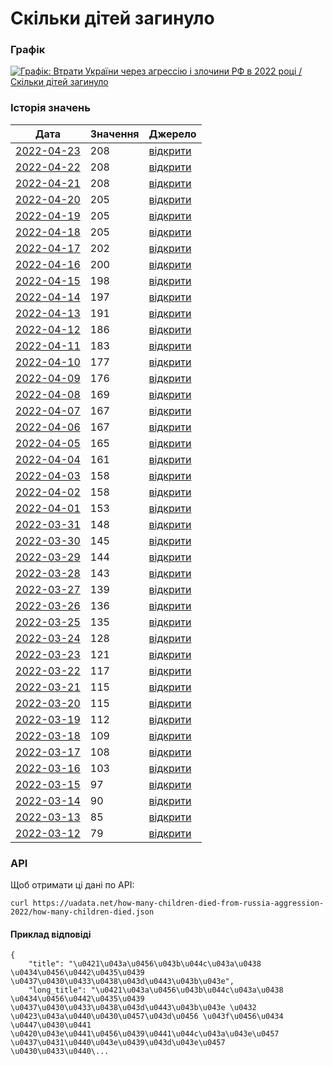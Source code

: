 # Скільки дітей загинуло
### Графік
[ ![Графік: Втрати України через агрессію і злочини РФ в 2022 році / Скільки дітей загинуло](https://uadata.net/screen?458529&u=%2Fhow-many-children-died-from-russia-aggression-2022%2Fhow-many-children-died) ](https://uadata.net/how-many-children-died-from-russia-aggression-2022/how-many-children-died)

### Історія значень
| Дата | Значення | Джерело |
|---|---|---|
| [2022-04-23](https://uadata.net/how-many-children-died-from-russia-aggression-2022/how-many-children-died/2022-04-23+11%3A24%3A30) | 208 | [відкрити](https://gp.gov.ua/ua/posts/yuvenalni-prokurori-cerez-zbroinu-agresiyu-rf-v-ukrayini-zaginuli-208-ditei) |
| [2022-04-22](https://uadata.net/how-many-children-died-from-russia-aggression-2022/how-many-children-died/2022-04-22+12%3A10%3A40) | 208 | [відкрити](https://gp.gov.ua/ua/posts/yuvenalni-prokurori-208-ditei-zaginuli-v-ukrayini-cerez-zbroinu-agresiyu-rf-2) |
| [2022-04-21](https://uadata.net/how-many-children-died-from-russia-aggression-2022/how-many-children-died/2022-04-21+10%3A51%3A46) | 208 | [відкрити](https://gp.gov.ua/ua/posts/yuvenalni-prokurori-208-ditei-zaginuli-v-ukrayini-cerez-zbroinu-agresiyu-rf) |
| [2022-04-20](https://uadata.net/how-many-children-died-from-russia-aggression-2022/how-many-children-died/2022-04-20+12%3A55%3A31) | 205 | [відкрити](https://gp.gov.ua/ua/posts/yuvenalni-prokurori-205-ditei-zaginuli-v-ukrayini-cerez-zbroinu-agresiyu-rf) |
| [2022-04-19](https://uadata.net/how-many-children-died-from-russia-aggression-2022/how-many-children-died/2022-04-19+11%3A05%3A11) | 205 | [відкрити](https://gp.gov.ua/ua/posts/yuvenalni-prokurori-205-ditei-zaginuli-cerez-zbroinu-agresiyu-rf-v-ukrayini-2) |
| [2022-04-18](https://uadata.net/how-many-children-died-from-russia-aggression-2022/how-many-children-died/2022-04-18+11%3A07%3A44) | 205 | [відкрити](https://gp.gov.ua/ua/posts/yuvenalni-prokurori-205-ditei-zaginuli-cerez-zbroinu-agresiyu-rf-v-ukrayini) |
| [2022-04-17](https://uadata.net/how-many-children-died-from-russia-aggression-2022/how-many-children-died/2022-04-17+11%3A08%3A10) | 202 | [відкрити](https://gp.gov.ua/ua/posts/yuvenalni-prokurori-202-ditini-zaginuli-cerez-zbroinu-agresiyu-rf-v-ukrayini) |
| [2022-04-16](https://uadata.net/how-many-children-died-from-russia-aggression-2022/how-many-children-died/2022-04-16+13%3A41%3A06) | 200 | [відкрити](https://gp.gov.ua/ua/posts/yuvenalni-prokurori-cerez-zbroinu-agresiyu-rf-v-ukrayini-zaginuli-200-ditei) |
| [2022-04-15](https://uadata.net/how-many-children-died-from-russia-aggression-2022/how-many-children-died/2022-04-15+09%3A58%3A54) | 198 | [відкрити](https://gp.gov.ua/ua/posts/yuvenalni-prokurori-cerez-zbroinu-agresiyu-rf-v-ukrayini-zaginuli-198-ditei) |
| [2022-04-14](https://uadata.net/how-many-children-died-from-russia-aggression-2022/how-many-children-died/2022-04-14+12%3A26%3A03) | 197 | [відкрити](https://gp.gov.ua/ua/posts/yuvenalni-prokurori-cerez-zbroinu-agresiyu-rf-v-ukrayini-zaginuli-197-ditei) |
| [2022-04-13](https://uadata.net/how-many-children-died-from-russia-aggression-2022/how-many-children-died/2022-04-13+12%3A37%3A18) | 191 | [відкрити](https://gp.gov.ua/ua/posts/yuvenalni-prokurori-191-ditina-zaginula-v-ukrayini-cerez-zbroinu-agresiyu-rf) |
| [2022-04-12](https://uadata.net/how-many-children-died-from-russia-aggression-2022/how-many-children-died/2022-04-12+12%3A10%3A04) | 186 | [відкрити](https://gp.gov.ua/ua/posts/yuvenalni-prokurori-186-ditei-zaginulo-v-ukrayini-cerez-zbroinu-agresiyu-rf) |
| [2022-04-11](https://uadata.net/how-many-children-died-from-russia-aggression-2022/how-many-children-died/2022-04-11+11%3A51%3A07) | 183 | [відкрити](https://www.gp.gov.ua/ua/posts/yuvenalni-prokurori-183-ditini-zaginuli-v-ukrayini-cerez-zbroinu-agresiyu-rf) |
| [2022-04-10](https://uadata.net/how-many-children-died-from-russia-aggression-2022/how-many-children-died/2022-04-10+09%3A29%3A42) | 177 | [відкрити](https://gp.gov.ua/ua/posts/yuvenalni-prokurori-177-ditei-zaginuli-vnaslidok-zbroinoyi-agresiyi-rf-v-ukrayini) |
| [2022-04-09](https://uadata.net/how-many-children-died-from-russia-aggression-2022/how-many-children-died/2022-04-09+12%3A14%3A37) | 176 | [відкрити](https://gp.gov.ua/ua/posts/yuvenalni-prokurori-vnaslidok-zbroinoyi-agresiyi-rf-v-ukrayini-zaginuli-176-ditei) |
| [2022-04-08](https://uadata.net/how-many-children-died-from-russia-aggression-2022/how-many-children-died/2022-04-08+20%3A33%3A40) | 169 | [відкрити](https://gp.gov.ua/ua/posts/yuvenalni-prokurori-169-ditei-zaginuli-v-ukrayini-vnaslidok-zbroinoyi-agresiyi-rf) |
| [2022-04-07](https://uadata.net/how-many-children-died-from-russia-aggression-2022/how-many-children-died/2022-04-07+13%3A47%3A56) | 167 | [відкрити](https://gp.gov.ua/ua/posts/yuvenalni-prokurori-167-ditei-zaginuli-v-ukrayini-vnaslidok-zbroinoyi-agresiyi-rf) |
| [2022-04-06](https://uadata.net/how-many-children-died-from-russia-aggression-2022/how-many-children-died/2022-04-06+15%3A39%3A25) | 167 | [відкрити](https://gp.gov.ua/ua/posts/yuvenalni-prokurori-cerez-zbroinu-agresiyu-rf-v-ukrayini-zaginulo-167-ditei) |
| [2022-04-05](https://uadata.net/how-many-children-died-from-russia-aggression-2022/how-many-children-died/2022-04-05+14%3A41%3A47) | 165 | [відкрити](https://www.gp.gov.ua/ua/posts/yuvenalni-prokurori-cerez-zbroinu-agresiyu-rf-v-ukrayini-zaginulo-165-ditei) |
| [2022-04-04](https://uadata.net/how-many-children-died-from-russia-aggression-2022/how-many-children-died/2022-04-04+15%3A40%3A16) | 161 | [відкрити](https://www.gp.gov.ua/storage/uploads/9a897aef-ad20-47df-8487-eb4dd2ea1828/warcrime-03042022ua.jpg) |
| [2022-04-03](https://uadata.net/how-many-children-died-from-russia-aggression-2022/how-many-children-died/2022-04-03+12%3A19%3A57) | 158 | [відкрити](https://www.gp.gov.ua/ua/posts/yuvenalni-prokurori-158-ditei-zaginuli-v-ukrayini-cerez-zbroinu-agresiyu-rf) |
| [2022-04-02](https://uadata.net/how-many-children-died-from-russia-aggression-2022/how-many-children-died/2022-04-02+11%3A15%3A06) | 158 | [відкрити](https://www.gp.gov.ua/ua/posts/yuvenalni-prokurori-vnaslidok-zbroinoyi-agresiyi-rf-v-ukrayini-zaginuli-158-ditei) |
| [2022-04-01](https://uadata.net/how-many-children-died-from-russia-aggression-2022/how-many-children-died/2022-04-01+16%3A48%3A01) | 153 | [відкрити](https://www.gp.gov.ua/ua/posts/yuvenalni-prokurori-153-ditini-zaginuli-vnaslidok-zbroinoyi-agresiyi-rf-v-ukrayini) |
| [2022-03-31](https://uadata.net/how-many-children-died-from-russia-aggression-2022/how-many-children-died/2022-03-31+16%3A49%3A35) | 148 | [відкрити](https://www.gp.gov.ua/ua/posts/yuvenalni-prokurori-vnaslidok-zbroinoyi-agresiyi-rf-v-ukrayini-zaginulo-148-ditei) |
| [2022-03-30](https://uadata.net/how-many-children-died-from-russia-aggression-2022/how-many-children-died/2022-03-30+09%3A36%3A51) | 145 | [відкрити](https://www.gp.gov.ua/storage/uploads/22e73485-b269-4f92-a2dc-3741ddbc4f55/warcrime-30032022ua.jpg) |
| [2022-03-29](https://uadata.net/how-many-children-died-from-russia-aggression-2022/how-many-children-died/2022-03-29+11%3A03%3A00) | 144 | [відкрити](https://www.gp.gov.ua/storage/uploads/011d2b3a-12d6-4ca8-b925-d732264e7f03/warcrime-29032022ua.jpg) |
| [2022-03-28](https://uadata.net/how-many-children-died-from-russia-aggression-2022/how-many-children-died/2022-03-28+10%3A00%3A52) | 143 | [відкрити](https://www.gp.gov.ua/ua/posts/yuvenalni-prokurori-143-ditini-zaginuli-cerez-zbroinu-agresiyi-rf-v-ukrayini) |
| [2022-03-27](https://uadata.net/how-many-children-died-from-russia-aggression-2022/how-many-children-died/2022-03-27+09%3A46%3A34) | 139 | [відкрити](https://www.gp.gov.ua/ua/posts/yuvenalni-prokurori-139-ditei-zaginuli-v-ukrayini-vnaslidok-zbroinoyi-agresiyi-rf) |
| [2022-03-26](https://uadata.net/how-many-children-died-from-russia-aggression-2022/how-many-children-died/2022-03-26+12%3A46%3A05) | 136 | [відкрити](https://www.gp.gov.ua/ua/posts/yuvenalni-prokurori-vnaslidok-zbroinoyi-agresiyi-rf-v-ukrayini-zaginulo-136-ditei) |
| [2022-03-25](https://uadata.net/how-many-children-died-from-russia-aggression-2022/how-many-children-died/2022-03-25+09%3A13%3A43) | 135 | [відкрити](https://gp.gov.ua/ua/posts/yuvenalni-prokurori-vnaslidok-zbroinoyi-agresiyi-rf-v-ukrayini-zaginulo-135-ditei) |
| [2022-03-24](https://uadata.net/how-many-children-died-from-russia-aggression-2022/how-many-children-died/2022-03-24+11%3A41%3A10) | 128 | [відкрити](https://gp.gov.ua/ua/posts/yuvenalni-prokurori-cerez-zbroinu-agresiyu-rf-v-ukrayini-zaginulo-128-ditei) |
| [2022-03-23](https://uadata.net/how-many-children-died-from-russia-aggression-2022/how-many-children-died/2022-03-23+11%3A48%3A41) | 121 | [відкрити](https://www.gp.gov.ua/ua/posts/yuvenalni-prokurori-121-ditina-zaginula-za-cas-zbroinoyi-agresiyi-rosiyi) |
| [2022-03-22](https://uadata.net/how-many-children-died-from-russia-aggression-2022/how-many-children-died/2022-03-22+11%3A47%3A56) | 117 | [відкрити](https://www.gp.gov.ua/ua/posts/yuvenalni-prokurori-cerez-zbroinu-agresiyu-rf-v-ukrayini-zaginulo-117-ditei) |
| [2022-03-21](https://uadata.net/how-many-children-died-from-russia-aggression-2022/how-many-children-died/2022-03-21+14%3A38%3A00) | 115 | [відкрити](https://www.gp.gov.ua/ua/posts/yuvenalni-prokurori-cerez-zbroinu-agresiyu-rf-v-ukrayini-zaginulo-115-ditei-2) |
| [2022-03-20](https://uadata.net/how-many-children-died-from-russia-aggression-2022/how-many-children-died/2022-03-20+14%3A38%3A51) | 115 | [відкрити](https://www.gp.gov.ua/ua/posts/yuvenalni-prokurori-cerez-zbroinu-agresiyu-rf-v-ukrayini-zaginulo-115-ditei) |
| [2022-03-19](https://uadata.net/how-many-children-died-from-russia-aggression-2022/how-many-children-died/2022-03-19+11%3A45%3A13) | 112 | [відкрити](https://gp.gov.ua/ua/posts/yuvenalni-prokurori-112-ditei-zaginulo-cerez-rosiisku-zbroinu-agresiyu) |
| [2022-03-18](https://uadata.net/how-many-children-died-from-russia-aggression-2022/how-many-children-died/2022-03-18+11%3A45%3A46) | 109 | [відкрити](https://www.gp.gov.ua/ua/posts/yuvenalni-prokurori-109-ditei-zaginulo-cerez-zbroinu-agresiyu-rf-v-ukrayini) |
| [2022-03-17](https://uadata.net/how-many-children-died-from-russia-aggression-2022/how-many-children-died/2022-03-17+11%3A46%3A35) | 108 | [відкрити](https://www.gp.gov.ua/ua/posts/yuvenalni-prokurori-108-ditei-zaginulo-cerez-zbroinu-agresiyu-rf-v-ukrayini) |
| [2022-03-16](https://uadata.net/how-many-children-died-from-russia-aggression-2022/how-many-children-died/2022-03-16+11%3A44%3A46) | 103 | [відкрити](https://www.gp.gov.ua/ua/posts/yuvenalni-prokurori-103-ditini-zaginuli-cerez-zbroinu-agresiyu-rf-v-ukrayini) |
| [2022-03-15](https://uadata.net/how-many-children-died-from-russia-aggression-2022/how-many-children-died/2022-03-15+11%3A47%3A37) | 97 | [відкрити](https://www.gp.gov.ua/ua/posts/yuvenalni-prokurori-97-ditei-zaginuli-cerez-zbroinu-agresiyu-rf-v-ukrayini) |
| [2022-03-14](https://uadata.net/how-many-children-died-from-russia-aggression-2022/how-many-children-died/2022-03-14+11%3A46%3A21) | 90 | [відкрити](https://www.gp.gov.ua/ua/posts/yuvenalni-prokurori-cerez-zbroinu-agresiyu-rf-v-ukrayini-zaginuli-90-ditei) |
| [2022-03-13](https://uadata.net/how-many-children-died-from-russia-aggression-2022/how-many-children-died/2022-03-13+11%3A46%3A53) | 85 | [відкрити](https://www.gp.gov.ua/ua/posts/yuvinalni-prokurori-85-ditei-zaginuli-cerez-zbroinu-agresiyu-rf) |
| [2022-03-12](https://uadata.net/how-many-children-died-from-russia-aggression-2022/how-many-children-died/2022-03-12+11%3A47%3A30) | 79 | [відкрити](https://www.gp.gov.ua/ua/posts/yuvenalni-prokurori-za-16-dniv-zbroinoyi-agresiyi-rf-zaginulo-79-ditei) |
### API
Щоб отримати ці дані по API:
```
curl https://uadata.net/how-many-children-died-from-russia-aggression-2022/how-many-children-died.json
```
#### Приклад відповіді 
```
{
    "title": "\u0421\u043a\u0456\u043b\u044c\u043a\u0438 \u0434\u0456\u0442\u0435\u0439 \u0437\u0430\u0433\u0438\u043d\u0443\u043b\u043e",
    "long_title": "\u0421\u043a\u0456\u043b\u044c\u043a\u0438 \u0434\u0456\u0442\u0435\u0439 \u0437\u0430\u0433\u0438\u043d\u0443\u043b\u043e \u0432 \u0423\u043a\u0440\u0430\u0457\u043d\u0456 \u043f\u0456\u0434 \u0447\u0430\u0441 \u0420\u043e\u0441\u0456\u0439\u0441\u044c\u043a\u043e\u0457 \u0437\u0431\u0440\u043e\u0439\u043d\u043e\u0457 \u0430\u0433\u0440\...
```